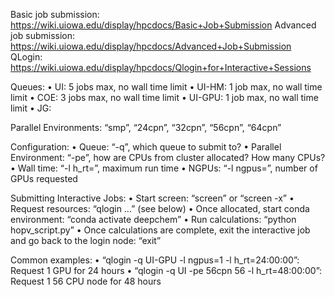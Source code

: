Basic job submission: https://wiki.uiowa.edu/display/hpcdocs/Basic+Job+Submission
Advanced job submission: https://wiki.uiowa.edu/display/hpcdocs/Advanced+Job+Submission
QLogin: https://wiki.uiowa.edu/display/hpcdocs/Qlogin+for+Interactive+Sessions

Queues:
•	UI: 5 jobs max, no wall time limit
•	UI-HM: 1 job max, no wall time limit
•	COE: 3 jobs max, no wall time limit
•	UI-GPU: 1 job max, no wall time limit
•	JG: 

Parallel Environments: “smp”, “24cpn”, “32cpn”, “56cpn”, “64cpn”

Configuration:
•	Queue: “-q”, which queue to submit to?
•	Parallel Environment: “-pe”, how are CPUs from cluster allocated? How many CPUs?
•	Wall time: “-l h_rt=”, maximum run time
•	NGPUs: “-l ngpus=”, number of GPUs requested

Submitting Interactive Jobs:
•	Start screen: “screen” or “screen -x”
•	Request resources: “qlogin …” (see below)
•	Once allocated, start conda environment: “conda activate deepchem”
•	Run calculations: “python hopv_script.py”
•	Once calculations are complete, exit the interactive job and go back to the login node: “exit”

Common examples:
•	“qlogin -q UI-GPU -l ngpus=1 -l h_rt=24:00:00”: Request 1 GPU for 24 hours
•	“qlogin -q UI -pe 56cpn 56 -l h_rt=48:00:00”: Request 1 56 CPU node for 48 hours
